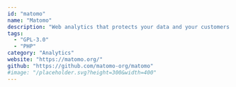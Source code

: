 ```yaml
---
id: "matomo"
name: "Matomo"
description: "Web analytics that protects your data and your customers' privacy (alternative to Google Analytics)."
tags:
  - "GPL-3.0"
  - "PHP"
category: "Analytics"
website: "https://matomo.org/"
github: "https://github.com/matomo-org/matomo"
#image: "/placeholder.svg?height=300&width=400"
---
```



